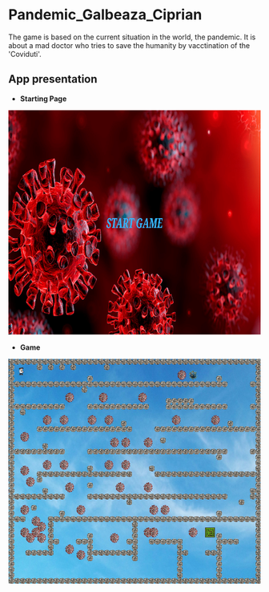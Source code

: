 # Pandemic_Galbeaza_Ciprian

The game is based on the current situation in the world, the pandemic.
It is about a mad doctor who tries to save the humanity by vacctination of the 'Coviduti'.

## App presentation

* __Starting Page__

![Starting Page](https://github.com/GCipry3/Pandemic_Galbeaza_Ciprian/blob/main/Executabil_plusPrezentare-main/Pandemic_Game/first_page.png)

* __Game__

![Game](https://github.com/GCipry3/Pandemic_Galbeaza_Ciprian/blob/main/Executabil_plusPrezentare-main/Pandemic_Game/game_page.png)
